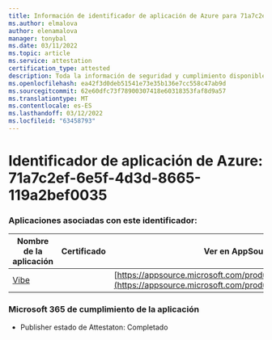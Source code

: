 ```yaml
---
title: Información de identificador de aplicación de Azure para 71a7c2ef-6e5f-4d3d-8665-119a2bef0035
ms.author: elmalova
author: elenamalova
manager: tonybal
ms.date: 03/11/2022
ms.topic: article
ms.service: attestation
certification_type: attested
description: Toda la información de seguridad y cumplimiento disponible para 71a7c2ef-6e5f-4d3d-8665-119a2bef0035.
ms.openlocfilehash: ea42f3d0deb51541e73e35b136e7cc558c47ab9d
ms.sourcegitcommit: 62e60dfc73f78900307418e60318353faf8d9a57
ms.translationtype: MT
ms.contentlocale: es-ES
ms.lasthandoff: 03/12/2022
ms.locfileid: "63458793"
---
```

# <a name="azure-app-id-71a7c2ef-6e5f-4d3d-8665-119a2bef0035"></a>Identificador de aplicación de Azure: 71a7c2ef-6e5f-4d3d-8665-119a2bef0035


### <a name="apps-associated-with-this-id"></a>Aplicaciones asociadas con este identificador:
| **Nombre de la aplicación** | **Certificado** | **Ver en AppSource** |
|--------------|---------------|-----------------------|
| [Vibe](../forward/WA200001721) |  | [https://appsource.microsoft.com/product/office/WA200001721](https://appsource.microsoft.com/product/office/WA200001721) |

### <a name="microsoft-365-app-compliance-status"></a>Microsoft 365 de cumplimiento de la aplicación
- Publisher estado de Attestaton: Completado
